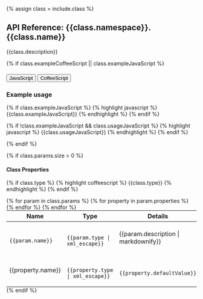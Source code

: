 {% assign class = include.class %}
## API Reference: {{class.namespace}}.{{class.name}}

{{class.description}}

{% if class.exampleCoffeeScript || class.exampleJavaScript %}

<div class="clearfix">
  <div class="btn-group btn-group-xs pull-right" role="group" style="margin-top: 20px;">
    <button type="button" data-role="type-switch" data-type="js" class="btn btn-primary active">JavaScript</button>
    <button type="button" data-role="type-switch" data-type="coffee" class="btn btn-default">CoffeeScript</button>
  </div>
  <h3>Example usage</h3>
</div>

<div data-role="example-code" data-type="js">

{% if class.exampleJavaScript %}
{% highlight javascript %}
{{class.exampleJavaScript}}
{% endhighlight %}
{% endif %}

{% if !class.exampleJavaScript && class.usageJavaScript %}
{% highlight javascript %}
{{class.usageJavaScript}}
{% endhighlight %}
{% endif %}

</div>

<div data-role="example-code" data-type="coffee" style="display: none;">

{% if class.exampleCoffeeScript %}
{% highlight coffeescript %}
{{class.exampleCoffeeScript}}
{% endhighlight %}
{% endif %}

{% if !class.exampleCoffeeScript && class.usageCoffeeScript %}
{% highlight coffeescript %}
{{class.usageCoffeeScript}}
{% endhighlight %}
{% endif %}

</div>

{% endif %}

{% if class.params.size > 0 %}
#### Class Properties
{% if class.type %}
{% highlight coffeescript %}
{{class.type}}
{% endhighlight %}
{% endif %}
<table class="table" style="margin:0;">
  <thead>
    <tr>
      <th>Name</th>
      <th>Type</th>
      <th>Details</th>
    </tr>
  </thead>
  <tbody>
  {% for param in class.params %}
  <tr>
    <td class="highlight">
      <code class="language-coffeescript" data-lang="coffeescript">
        {{param.name}}
      </code>
    </td>
    <td class="highlight">
      <code class="language-coffeescript" data-lang="coffeescript">
      {{param.type | xml_escape}}
      </code>
    </td>
    <td>{{param.description | markdownify}}</td>
  </tr>
    {% for property in param.properties %}
      <tr>
        <td class="property">{{property.name}}</td>
        <td class="highlight">
          <code class="language-coffeescript" data-lang="coffeescript">
          {{property.type | xml_escape}}
          </code>
        </td>
        <td class="highlight">
          <code class="language-coffeescript" data-lang="coffeescript">
          {{property.defaultValue}}
          </code>
        </td>
        <td>{{property.description | markdownify}}</td>
      </tr>
    {% endfor %}
  {% endfor %}
  </tbody>
</table>
{% endif %}
